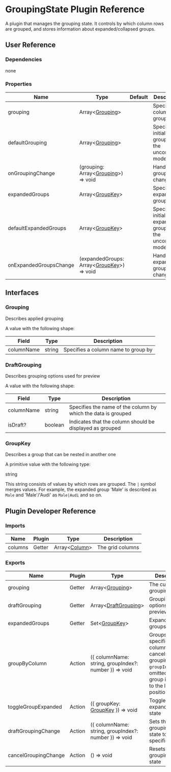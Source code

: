 # GroupingState Plugin Reference

A plugin that manages the grouping state. It controls by which column rows are grouped, and stores information about expanded/collapsed groups.

## User Reference

### Dependencies

none

### Properties

Name | Type | Default | Description
-----|------|---------|------------
grouping | Array&lt;[Grouping](#grouping)&gt; | | Specifies columns to group by
defaultGrouping | Array&lt;[Grouping](#grouping)&gt; | | Specifies initial grouping in the uncontrolled mode
onGroupingChange | (grouping: Array&lt;[Grouping](#grouping)&gt;) => void | | Handles grouping changes
expandedGroups | Array&lt;[GroupKey](#group-key)&gt; | | Specifies expanded groups
defaultExpandedGroups | Array&lt;[GroupKey](#group-key)&gt; | | Specifies initially expanded groups in the uncontrolled mode
onExpandedGroupsChange | (expandedGroups: Array&lt;[GroupKey](#group-key)&gt;) => void | | Handles expanded group changes

## Interfaces

### Grouping

Describes applied grouping

A value with the following shape:

Field | Type | Description
------|------|------------
columnName | string | Specifies a column name to group by

### <a name="draft-grouping"></a>DraftGrouping

Describes grouping options used for preview

A value with the following shape:

Field | Type | Description
------|------|------------
columnName | string | Specifies the name of the column by which the data is grouped
isDraft? | boolean | Indicates that the column should be displayed as grouped

### <a name="group-key"></a>GroupKey

Describes a group that can be nested in another one

A primitive value with the following type:

string

This string consists of values by which rows are grouped. The `|` symbol merges values. For example, the expanded group 'Male' is described as `Male` and 'Male'/'Audi' as `Male|Audi` and so on.

## Plugin Developer Reference

### Imports

Name | Plugin | Type | Description
-----|--------|------|------------
columns | Getter | Array&lt;[Column](grid.md#column)&gt; | The grid columns

### Exports

Name | Plugin | Type | Description
-----|--------|------|------------
grouping | Getter | Array&lt;[Grouping](#grouping)&gt; | The current grouping state 
draftGrouping | Getter | Array&lt;[DraftGrouping](#draft-grouping)&gt; | Grouping options used for preview
expandedGroups | Getter | Set&lt;[GroupKey](#group-key)&gt; | Expanded groups
groupByColumn | Action | ({ columnName: string, groupIndex?: number }) => void | Groups by the specified column or cancels grouping. If `groupIndex` is omitted, the group is added to the last position.
toggleGroupExpanded | Action | ({ groupKey: [GroupKey](#group-key) }) => void | Toggles the expanded group state
draftGroupingChange | Action | ({ columnName: string, groupIndex?: number }) => void | Sets the groupingChange state to the specified value
cancelGroupingChange | Action | () => void | Resets the groupingChange state
